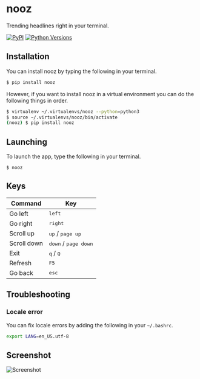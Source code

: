 # nooz

Trending headlines right in your terminal.

[![PyPI](https://img.shields.io/pypi/v/nooz.svg)](https://pypi.python.org/pypi/nooz)
[![Python Versions](https://img.shields.io/pypi/pyversions/nooz.svg)](https://pypi.python.org/pypi/nooz)


## Installation

You can install nooz by typing the following in your terminal.
```bash
$ pip install nooz
```

However, if you want to install nooz in a virtual environment you can do the following things in order.
```bash
$ virtualenv ~/.virtualenvs/nooz --python=python3
$ source ~/.virtualenvs/nooz/bin/activate
(nooz) $ pip install nooz
```


## Launching
To launch the app, type the following in your terminal.
```
$ nooz
```

## Keys

| Command                                               | Key                                           |
| ----------------------------------------------------- | --------------------------------------------- |
| Go left                                               | <kbd>left</kbd>                               |
| Go right                                              | <kbd>right</kbd>                              |
| Scroll up                                             | <kbd>up</kbd> / <kbd>page up</kbd>            |
| Scroll down                                           | <kbd>down</kbd> / <kbd>page down</kbd>        |
| Exit                                                  | <kbd>q</kbd> / <kbd>Q</kbd>                   |
| Refresh                                               | <kbd>F5</kbd>                                 |
| Go back                                               | <kbd>esc</kbd>                                |


## Troubleshooting

### Locale error
You can fix locale errors by adding the following in your `~/.bashrc`.
```bash
export LANG=en_US.utf-8
```


## Screenshot

![Screenshot](https://i.imgur.com/lSu2WJC.jpg)
